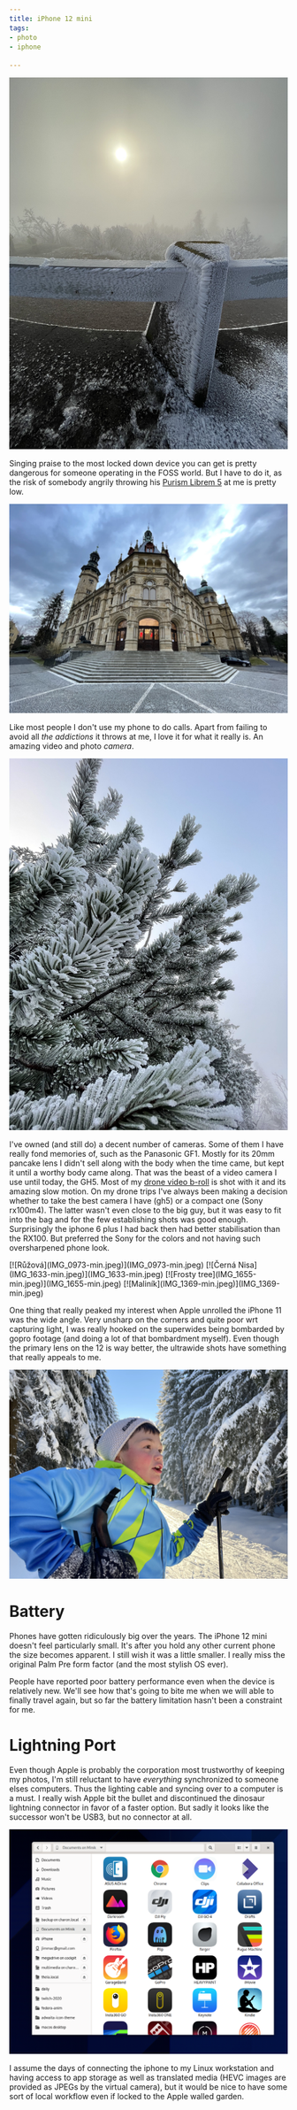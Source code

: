 ```yaml
---
title: iPhone 12 mini
tags:
- photo
- iphone

---
```


![Ještěd](IMG_0554-min.jpeg)

Singing praise to the most locked down device you can get is pretty dangerous for someone operating in the FOSS world. But I have to do it, as the risk of somebody angrily throwing his [Purism Librem 5](https://puri.sm/products/librem-5/) at me is pretty low.

![Severočeské muzeum](IMG_0986-min.jpeg)

Like most people I don't use my phone to do calls. Apart from failing to avoid all *the addictions* it throws at me, I love it for what it really is. An amazing video and photo *camera*.

![Frost on Ještěd](IMG_0626-min.jpeg)

I've owned (and still do) a decent number of cameras. Some of them I have really fond memories of, such as the Panasonic GF1. Mostly for its 20mm pancake lens I didn't sell along with the body when the time came, but kept it until a worthy body came along. That was the beast of a video camera I use until today, the GH5. Most of my [drone video b-roll](https://www.youtube.com/watch?v=MTLVFsEaOCg) is shot with it and its amazing slow motion. On my drone trips I've always been making a decision whether to take the best camera I have (gh5) or a compact one (Sony rx100m4). The latter wasn't even close to the big guy, but it was easy to fit into the bag and for the few establishing shots was good enough. Surprisingly the iphone 6 plus I had back then had better stabilisation than the RX100. But preferred the Sony for the colors and not having such oversharpened phone look.

<div class="inlineimgs" markdown="1">
[![Růžová](IMG_0973-min.jpeg)](IMG_0973-min.jpeg)
[![Černá Nisa](IMG_1633-min.jpeg)](IMG_1633-min.jpeg)
[![Frosty tree](IMG_1655-min.jpeg)](IMG_1655-min.jpeg)
[![Maliník](IMG_1369-min.jpeg)](IMG_1369-min.jpeg)
</div>

One thing that really peaked my interest when Apple unrolled the iPhone 11 was the wide angle. Very unsharp on the corners and quite poor wrt capturing light, I was really hooked on the superwides being bombarded by gopro footage (and doing a lot of that bombardment myself). Even though the primary lens on the 12 is way better, the ultrawide shots have something that really appeals to me.

![Bedřichov](IMG_1689-min.jpeg)

# Battery

Phones have gotten ridiculously big over the years. The iPhone 12 mini doesn't feel particularly small. It's after you hold any other current phone the size becomes apparent. I still wish it was a little smaller. I really miss the original Palm Pre form factor (and the most stylish OS ever).

People have reported poor battery performance even when the device is relatively new. We'll see how that's going to bite me when we will able to finally travel again, but so far the battery limitation hasn't been a constraint for me. 

# Lightning Port

Even though Apple is probably the corporation most trustworthy of keeping my photos, I'm still reluctant to have *everything* synchronized to someone elses computers. Thus the lighting cable and syncing over to a computer is a must. I really wish Apple bit the bullet and discontinued the dinosaur lightning connector in favor of a faster option. But sadly it looks like the successor won't be USB3, but no connector at all. 

![Accessing App silos with Nautilus](iphone-nautilus.png)

I assume the days of connecting the iphone to my Linux workstation and having access to app storage as well as translated media (HEVC images are provided as JPEGs by the virtual camera), but it would be nice to have some sort of local workflow even if locked to the Apple walled garden.
